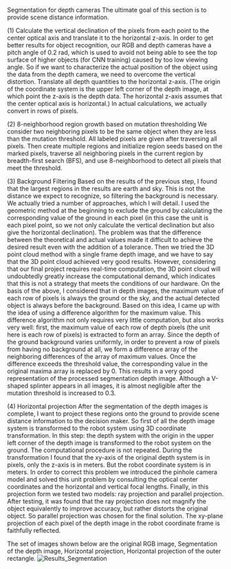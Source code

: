 
Segmentation for depth cameras
The ultimate goal of this section is to provide scene distance information.

(1) Calculate the vertical declination of the pixels from each point to the center optical axis and translate it to the horizontal z-axis.
In order to get better results for object recognition, our RGB and depth cameras have a pitch angle of 0.2 rad, which is used to avoid not being able to see the top surface of higher objects (for CNN training) caused by too low viewing angle. So if we want to characterize the actual position of the object using the data from the depth camera, we need to overcome the vertical distortion. Translate all depth quantities to the horizontal z-axis. (The origin of the coordinate system is the upper left corner of the depth image, at which point the z-axis is the depth data. The horizontal z-axis assumes that the center optical axis is horizontal.) In actual calculations, we actually convert in rows of pixels.

(2) 8-neighborhood region growth based on mutation thresholding
We consider two neighboring pixels to be the same object when they are less than the mutation threshold. All labeled pixels are given after traversing all pixels. Then create multiple regions and initialize region seeds based on the marked pixels, traverse all neighboring pixels in the current region by breadth-first search (BFS), and use 8-neighborhood to detect all pixels that meet the threshold.

(3) Background Filtering
Based on the results of the previous step, I found that the largest regions in the results are earth and sky. This is not the distance we expect to recognize, so filtering the background is necessary. We actually tried a number of approaches, which I will detail. I used the geometric method at the beginning to exclude the ground by calculating the corresponding value of the ground in each pixel (in this case the unit is each pixel point, so we not only calculate the vertical declination but also give the horizontal declination). The problem was that the difference between the theoretical and actual values made it difficult to achieve the desired result even with the addition of a tolerance. Then we tried the 3D point cloud method with a single frame depth image, and we have to say that the 3D point cloud achieved very good results. However, considering that our final project requires real-time computation, the 3D point cloud will undoubtedly greatly increase the computational demand, which indicates that this is not a strategy that meets the conditions of our hardware. On the basis of the above, I considered that in depth images, the maximum value of each row of pixels is always the ground or the sky, and the actual detected object is always before the background. Based on this idea, I came up with the idea of using a difference algorithm for the maximum value. This difference algorithm not only requires very little computation, but also works very well: first, the maximum value of each row of depth pixels (the unit here is each row of pixels) is extracted to form an array. Since the depth of the ground background varies uniformly, in order to prevent a row of pixels from having no background at all, we form a difference array of the neighboring differences of the array of maximum values. Once the difference exceeds the threshold value, the corresponding value in the original maxima array is replaced by 0. This results in a very good representation of the processed segmentation depth image. Although a V-shaped splinter appears in all images, it is almost negligible after the mutation threshold is increased to 0.3.

(4) Horizontal projection
After the segmentation of the depth images is complete, I want to project these regions onto the ground to provide scene distance information to the decision maker. So first of all the depth image system is transformed to the robot system using 3D coordinate transformation. In this step: the depth system with the origin in the upper left corner of the depth image is transformed to the robot system on the ground. The computational procedure is not repeated. During the transformation I found that the xy-axis of the original depth system is in pixels, only the z-axis is in meters. But the robot coordinate system is in meters. In order to correct this problem we introduced the pinhole camera model and solved this unit problem by consulting the optical center coordinates and the horizontal and vertical focal lengths. Finally, in this projection form we tested two models: ray projection and parallel projection. After testing, it was found that the ray projection does not magnify the object equivalently to improve accuracy, but rather distorts the original object. So parallel projection was chosen for the final solution. The xy-plane projection of each pixel of the depth image in the robot coordinate frame is faithfully reflected.

The set of images shown below are the original RGB image, Segmentation of the depth image, Horizontal projection, Horizontal projection of the outer rectangle.
![Results_Segmentation](https://github.com/user-attachments/assets/2492af30-3258-42b5-9286-fa1006c2154a)
